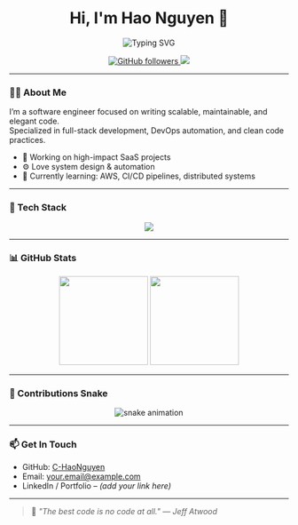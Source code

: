 <h1 align="center">Hi, I'm Hao Nguyen 👋</h1>

<p align="center">
  <img src="https://readme-typing-svg.herokuapp.com?font=Fira+Code&duration=3000&pause=500&color=007ACC&center=true&vCenter=true&width=435&lines=Software+Engineer;Clean+Code+Advocate;Git+and+DevOps+Enthusiast;Always+Learning+%F0%9F%93%9A" alt="Typing SVG" />
</p>

<p align="center">
  <a href="https://github.com/C-HaoNguyen">
    <img src="https://img.shields.io/github/followers/C-HaoNguyen?label=Follow&style=social" alt="GitHub followers"/>
  </a>
  <a href="mailto:your.email@example.com">
    <img src="https://img.shields.io/badge/Email-Contact-blue" />
  </a>
</p>

---

### 👨‍💻 About Me

I’m a software engineer focused on writing scalable, maintainable, and elegant code.  
Specialized in full-stack development, DevOps automation, and clean code practices.

- 🔭 Working on high-impact SaaS projects
- ⚙️ Love system design & automation
- 📘 Currently learning: AWS, CI/CD pipelines, distributed systems

---

### 🧰 Tech Stack

<p align="center">
  <img src="https://skillicons.dev/icons?i=ts,js,react,nextjs,python,go,nodejs,django,fastapi,git,github,docker,postgres,mysql,linux,nginx,vscode" />
</p>

---

### 📊 GitHub Stats

<p align="center">
  <img src="https://github-readme-stats.vercel.app/api?username=C-HaoNguyen&show_icons=true&theme=tokyonight&hide_border=true&hide_title=true" height="160" />
  <img src="https://github-readme-streak-stats.herokuapp.com/?user=C-HaoNguyen&theme=tokyonight&hide_border=true" height="160" />
</p>

---

### 🐍 Contributions Snake

<p align="center">
  <img src="https://raw.githubusercontent.com/C-HaoNguyen/C-HaoNguyen/output/github-contribution-grid-snake.svg" alt="snake animation" />
</p>

---

### 📫 Get In Touch

- GitHub: [C-HaoNguyen](https://github.com/C-HaoNguyen)
- Email: your.email@example.com
- LinkedIn / Portfolio – *(add your link here)*

---

> 💬 _"The best code is no code at all." — Jeff Atwood_
